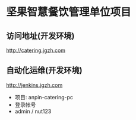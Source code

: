 # 坚果智慧餐饮管理单位项目
## 访问地址(开发环境)
http://catering.jgzh.com

## 自动化运维(开发环境)
http://jenkins.jgzh.com
- 项目: anpin-catering-pc
- 登录帐号
- admin / nut123